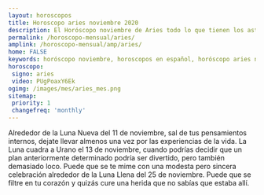 ```yaml
---
layout: horoscopos
title: Horoscopo aries noviembre 2020
description: El Horóscopo noviembre de Aries todo lo que tienen los astros preparados para este mes, amor, trabajo, familia. Todo sobre astrologia, tarot, predicciones. Horoscopo gratis en español, predicciones y astrología.
permalink: /horoscopo-mensual/aries/
amplink: /horoscopo-mensual/amp/aries/
home: FALSE
keywords: horóscopo noviembre, horoscopos en español, horóscopo aries noviembre , horóscopo esperanza gracia, horoscop, horóscopos gratis, horoscopo aries, Tarot, Astrologia, Zodíaco, aries, horoscopo gratis, horoscopo del mes 
horoscopo:
 signo: aries
 video: PUgPoaxY6Ek
ogimg: /images/mes/aries_mes.png
sitemap:
 priority: 1
 changefreq: 'monthly'
---
```



Alrededor de la Luna Nueva del 11 de noviembre, sal de tus pensamientos internos, dejate llevar almenos una vez por las experiencias de la vida. La Luna cuadra a Urano el 13 de noviembre, cuando podrías decidir que un plan anteriormente determinado podría ser divertido, pero también demasiado loco. Puede que se te mime con una modesta pero sincera celebración alrededor de la Luna Llena del 25 de noviembre. Puede que se filtre en tu corazón y quizás cure una herida que no sabías que estaba allí.       

